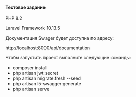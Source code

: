 <h4>Тестовое задание</h4>
<p>PHP 8.2</p>
<p>Laravel Framework 10.13.5</p>
<p>Документация Swager будет доступна по адресу:</p>
<p>http://localhost:8000/api/documentation</p>

<p>Чтобы запустить проект выполните следующие команды:</p>
<ul>
<li>composer install</li>
<li>php artisan jwt:secret</li>
<li>php artisan migrate:fresh --seed</li>
<li>php artisan l5-swagger:generate</li>
<li>php artisan serve</li>
</ul>
